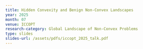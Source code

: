 ```yaml
---
title: Hidden Convexity and Benign Non-Convex Landscapes
year: 2025
month: 07
venue: ICCOPT
research-category: Global Landscape of Non-Convex Problems
type: slides
slides-url: /assets/pdfs/iccopt_2025_talk.pdf
---
```

